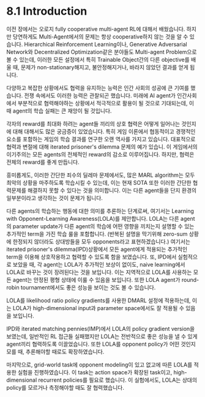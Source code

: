 # 8.1 Introduction

이전 장에서는 오로지 fully cooperative multi-agent RL에 대해서 배웠습니다. 하지만 당연하게도 Multi-Agent에서의 문제는 항상 cooperative하지 않는 것을 알 수 있습니다. Hierarchical Reinforcement Learning이나, Generative Adversarial Network와 Decentralized Optimization같은 분야들도 Multi-agent Problem으로 볼 수 있는데, 이러한 모든 설정에서 특히 Trainable Object간의 다른 objective를 배울 때, 문제가 non-stationary해지고, 불안정해지거나, 바라지 않았던 결과를 얻게 됩니다. 

다양하고 복잡한 상황에서도 협력을 유지하는 능력은 인간 사회의 성공에 큰 기여를 했습니다. 전쟁 속에서도 이러한 능력은 관찰되곤 했습니다. 미래에 AI agent가 인간사회에서 부분적으로 협력해야하는 상황에서 적극적으로 활용이 될 것으로 기대되는데, 이 때 agent의 학습 실패는 큰 재앙이 될 것입니다.

 각자의 reward를 최대화 하려는 agent들 끼리의 상호 협력은 어떻게 일어나는 것인지에 대해 대해서도 많은 궁금증이 있었습니다. 특히 게임 이론에서 협동적이고 경쟁적인 요소를 포함하는 게임의 학습 결과를 연구한 오랜 역사를 가지고 있습니다. 대표적으로 협력과 변절에 대해 iterated prisoner's dilemma 문제의 예가 있습니. 이 게임에서의 이기주의는 모든 agents의 전체적인 reward의 감소로 이루어집니다. 하지만, 협력은 전체의 reward를 좋게 만듭니다.

 흥미롭게도, 이러한 간단한 죄수의 딜레마 문제에서도, 많은 MARL algorithm는 모두 최악의 상황을 마주하도록 학습시킬 수 있는데, 이는 현재 SOTA 또한 이러한 간단한 협력문제를 해결하지 못할 수 있다는 것을 의미합니다. 이는 다른 agent들을 단지 환경의 일부분이라고 생각하는 것이 문제가 됩니다. 

 다른 agents의 학습하는 행동에 대한 의미를 추론하는 단계로써, 여기서는 Learning with Opponent-Learning Awareness\(LOLA\)를 제안합니다. LOLA는 다른 agent의 parameter update가 다른 agent의 학습에 어떤 영향을 끼치는지 설명할 수 있는 추가적인 term을 가진 학습 룰을 포함합니다. \(반복된 설명을 막기위해 zero-sum 상황에 한정되지 않더라도 상대방들을 모두 opponents라고 표현하겠습니다.\) 여기서는 iterated prisoner's dilemma\(IPD\)상황에서 모든 agent에게 적용되는 추가적인 term을 이용해 상호작용하고 협력할 수 있도록 함을 보였습니다. 또, IPD에서 실험적으로 보았을 때, 각 agent는 LOLA가 추가적인 보상이 없이도, naive learning에서 LOLA로 바꾸는 것이 장려된다는 것을 보입니다. 이는 지역적으로 LOLA를 사용하는 모든 agent는 안정된 평형 상태에 이룰 수 있음을 보입니다. 또한 LOLA agent가 round-robin tournament에서도 좋은 성능을 보이는 것도 볼 수 있습니다. 

 LOLA를 likelihood ratio policy gradients를 사용한 DMARL 설정에 적용하는데, 이는 LOLA가 high-dimensional input과 parameter space에서도 잘 적용될 수 있음을 보입니다.

 IPD와 iterated matching pennies\(IMP\)에서 LOLA의 policy gradient version을 보였는데, 일반적인 RL 접근들 실패했지만 LOLA는 전반적으로 좋은 성능을 낼 수 있게 agent끼리 협력하도록 이끌었습니다. 또한 LOLA를 opponent policy가 어떤 것인지 모를 때, 추론해야할 때로도 확장하였습니다.

마지막으로, grid-world task에 opponent modeling이 있고 없고에 따른 LOLA를 적용한 실험을 진행하였습니다. 이 task는 action space가 확장된 task이고, high-dimensional recurrent policies를 필요로 했습니다. 이 실험에서도, LOLA는 상대의 policy를 모르거나 측정해야할 때도 잘 협력했습니다.

